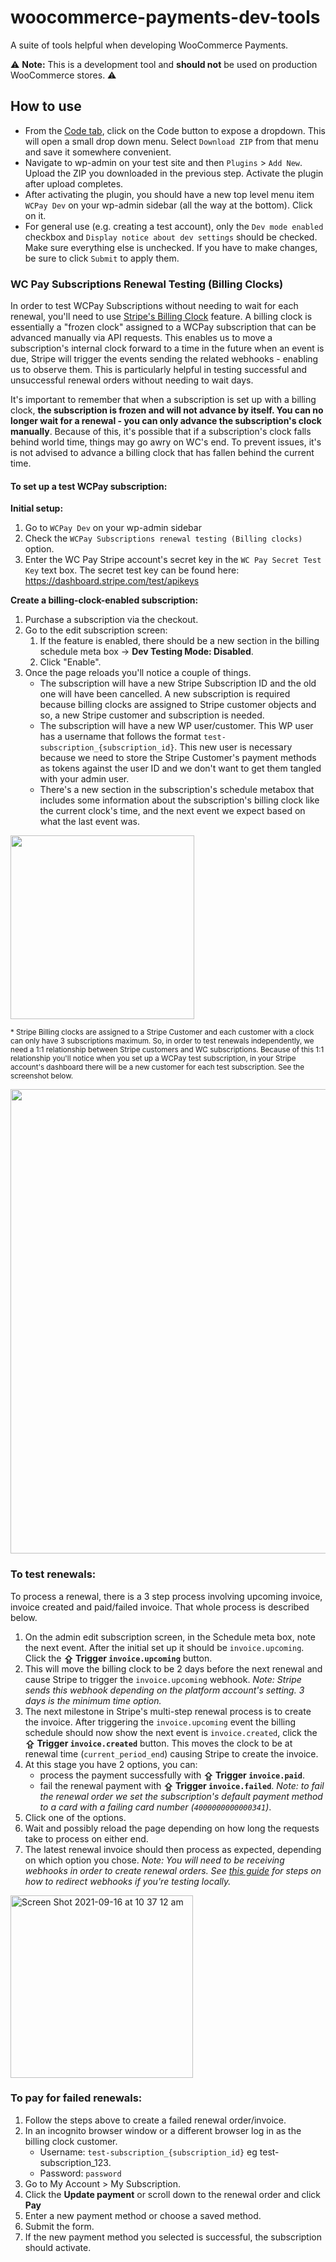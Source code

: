 # woocommerce-payments-dev-tools

A suite of tools helpful when developing WooCommerce Payments.

⚠️ **Note:** This is a development tool and **should not** be used on production WooCommerce stores. ⚠️

## How to use

- From the [Code tab](https://github.com/Automattic/woocommerce-payments-dev-tools), click on the Code button to expose a dropdown. This will open a small drop down menu. Select `Download ZIP` from that menu and save it somewhere convenient.
- Navigate to wp-admin on your test site and then `Plugins` > `Add New`. Upload the ZIP you downloaded in the previous step. Activate the plugin after upload completes.
- After activating the plugin, you should have a new top level menu item `WCPay Dev` on your wp-admin sidebar (all the way at the bottom). Click on it.
- For general use (e.g. creating a test account), only the `Dev mode enabled` checkbox and `Display notice about dev settings` should be checked. Make sure everything else is unchecked. If you have to make changes, be sure to click `Submit` to apply them.

### WC Pay Subscriptions Renewal Testing (Billing Clocks)

In order to test WCPay Subscriptions without needing to wait for each renewal, you'll need to use [Stripe's Billing Clock](https://stripe.com/docs/api/billing_clocks) feature. A billing clock is essentially a "frozen clock" assigned to a WCPay subscription that can be advanced manually via API requests. This enables us to move a subscription's internal clock forward to a time in the future when an event is due, Stripe will trigger the events sending the related webhooks - enabling us to observe them. This is particularly helpful in testing successful and unsuccessful renewal orders without needing to wait days.

It's important to remember that when a subscription is set up with a billing clock, **the subscription is frozen and will not advance by itself. You can no longer wait for a renewal - you can only advance the subscription's clock manually**. Because of this, it's possible that if a subscription's clock falls behind world time, things may go awry on WC's end. To prevent issues, it's is not advised to advance a billing clock that has fallen behind the current time.
#### To set up a test WCPay subscription:

**Initial setup:**
1. Go to `WCPay Dev` on your wp-admin sidebar
2. Check the `WCPay Subscriptions renewal testing (Billing clocks)` option.
3. Enter the WC Pay Stripe account's secret key in the `WC Pay Secret Test Key` text box. The secret test key can be found here: https://dashboard.stripe.com/test/apikeys

**Create a billing-clock-enabled subscription:**
1. Purchase a subscription via the checkout.
2. Go to the edit subscription screen:
   1. If the feature is enabled, there should be a new section in the billing schedule meta box -> **Dev Testing Mode: Disabled**.
   2. Click "Enable".
3. Once the page reloads you'll notice a couple of things.
     - The subscription will have a new Stripe Subscription ID and the old one will have been cancelled. A new subscription is required because billing clocks are assigned to Stripe customer objects and so, a new Stripe customer and subscription is needed.
     - The subscription will have a new WP user/customer. This WP user has a username that follows the format `test-subscription_{subscription_id}`. This new user is necessary because we need to store the Stripe Customer's payment methods as tokens against the user ID and we don't want to get them tangled with your admin user.
     - There's a new section in the subscription's schedule metabox that includes some information about the subscription's billing clock like the current clock's time, and the next event we expect based on what the last event was.

<img width="294" src="https://user-images.githubusercontent.com/8490476/133529760-2faf6e03-b071-4412-9811-116667c13645.png">

<sub>\* Stripe Billing clocks are assigned to a Stripe Customer and each customer with a clock can only have 3 subscriptions maximum. So, in order to test renewals independently, we need a 1:1 relationship between Stripe customers and WC subscriptions. Because of this 1:1 relationship you'll notice when you set up a WCPay test subscription, in your Stripe account's dashboard there will be a new customer for each test subscription. See the screenshot below.</sub>

<img width="743" alt="" src="https://user-images.githubusercontent.com/8490476/130904850-db997e23-6503-4edf-93c4-6fcb7ce369af.png">

### To test renewals:

To process a renewal, there is a 3 step process involving upcoming invoice, invoice created and paid/failed invoice. That whole process is described below.

1. On the admin edit subscription screen, in the Schedule meta box, note the next event. After the initial set up it should be `invoice.upcoming`. Click the **⇪ Trigger `invoice.upcoming`** button.
2. This will move the billing clock to be 2 days before the next renewal and cause Stripe to trigger the `invoice.upcoming` webhook. _Note: Stripe sends this webhook depending on the platform account's setting. 3 days is the minimum time option._
3. The next milestone in Stripe's multi-step renewal process is to create the invoice. After triggering the `invoice.upcoming` event the billing schedule should now show the next event is `invoice.created`, click the **⇪ Trigger `invoice.created`** button. This moves the clock to be at renewal time (`current_period_end`) causing Stripe to create the invoice.
3. At this stage you have 2 options, you can:
     - process the payment successfully with **⇪ Trigger `invoice.paid`**.
     - fail the renewal payment with **⇪ Trigger `invoice.failed`**. _Note: to fail the renewal order we set the subscription's default payment method to a card with a failing card number (`4000000000000341`)_.
4. Click one of the options.
5. Wait and possibly reload the page depending on how long the requests take to process on either end.
6. The latest renewal invoice should then process as expected, depending on which option you chose. _Note: You will need to be receiving webhooks in order to create renewal orders. See [this guide](https://github.com/Automattic/woocommerce-payments-server/tree/trunk/local#5-listen-to-webhooks) for steps on how to redirect webhooks if you're testing locally._

<img width="292" alt="Screen Shot 2021-09-16 at 10 37 12 am" src="https://user-images.githubusercontent.com/8490476/133530852-196a7c45-2cda-43e8-8910-306fb8e0e6d6.png">

### To pay for failed renewals:

1. Follow the steps above to create a failed renewal order/invoice.
2. In an incognito browser window or a different browser log in as the billing clock customer.
    - Username: `test-subscription_{subscription_id}` eg test-subscription_123.
    - Password: `password`
3. Go to My Account > My Subscription.
4. Click the **Update payment** or scroll down to the renewal order and click **Pay**
5. Enter a new payment method or choose a saved method.
6. Submit the form.
7. If the new payment method you selected is successful, the subscription should activate.
